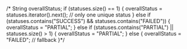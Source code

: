 /* String overallStatus;
        if (statuses.size() == 1) {
            overallStatus = statuses.iterator().next(); // only one unique status
        } else if (statuses.contains("SUCCESS") && statuses.contains("FAILED")) {
            overallStatus = "PARTIAL";
        } else if (statuses.contains("PARTIAL") || statuses.size() > 1) {
            overallStatus = "PARTIAL";
        } else {
            overallStatus = "FAILED"; // fallback
        }*/
